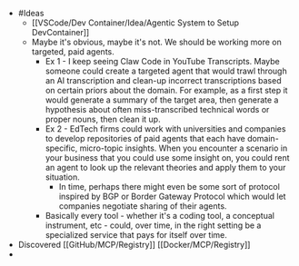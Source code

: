 - #Ideas
	- [[VSCode/Dev Container/Idea/Agentic System to Setup DevContainer]]
	- Maybe it's obvious, maybe it's not. We should be working more on targeted, paid agents.
		- Ex 1 - I keep seeing Claw Code in YouTube Transcripts. Maybe someone could create a targeted agent that would trawl through an AI transcription and clean-up incorrect transcriptions based on certain priors about the domain. For example, as a first step it would generate a summary of the target area, then generate a hypothesis about often miss-transcribed technical words or proper nouns, then clean it up.
		- Ex 2 - EdTech firms could work with universities and companies to develop repositories of paid agents that each have domain-specific, micro-topic insights. When you encounter a scenario in your business that you could use some insight on, you could rent an agent to look up the relevant theories and apply them to your situation.
			- In time, perhaps there might even be some sort of protocol inspired by BGP or Border Gateway Protocol  which would let companies negotiate sharing of their agents.
		- Basically every tool - whether it's a coding tool, a conceptual instrument, etc - could, over time, in the right setting be a specialized service that pays for itself over time.
- Discovered [[GitHub/MCP/Registry]] [[Docker/MCP/Registry]]
-